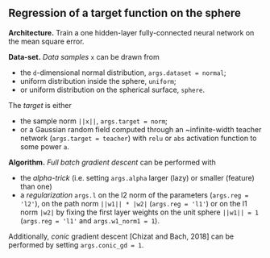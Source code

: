 ## Regression of a target function on the sphere

**Architecture.**
Train a one hidden-layer fully-connected neural network on the mean square error.
    
**Data-set.** *Data samples* `x` can be drawn from 
- the `d`-dimensional normal distribution, `args.dataset = normal`;
- uniform distribution inside the sphere, `uniform`;
- or uniform distribution on the spherical surface, `sphere`.

The *target* is either 
- the sample norm `||x||`, `args.target = norm`;
- or a Gaussian random field computed through an ~infinite-width teacher network (`args.target = teacher`) with `relu` or `abs` activation function to some power `a`.

**Algorithm.** *Full batch gradient descent* can be performed with 
- the *alpha-trick* (i.e. setting `args.alpha` larger (lazy) or smaller (feature) than one)
- a *regularization* `args.l` on the l2 norm of the parameters (`args.reg = 'l2'`), on the path norm `||w1|| * |w2|` (`args.reg = 'l1'`) or on the l1 norm `|w2|` by fixing the first layer weights on the unit sphere `||w1|| = 1` (`args.reg = 'l1'` and `args.w1_norm1 = 1`).

Additionally, *conic* gradient descent [Chizat and Bach, 2018] can be performed by setting `args.conic_gd = 1`.